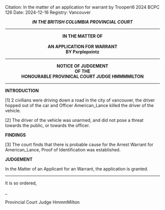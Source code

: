 Citation:       In the matter of an application for warrant by Trooperi6
                	2024 BCPC 126
	Date:		2024-12-16
	Registry:	Vancouver

<p align="center"><b><i> IN THE BRITISH COLUMBIA PROVINCIAL COURT </b></i>

---

<p align="center"><b>
				IN THE MATTER OF
<br><br>			AN APPLICATION FOR WARRANT 
<br>                            BY Pxrplepxintz
<br>				

---

<p align="center">		
				NOTICE OF JUDGEMENT
<br>				OF THE
<br>				HONOURABLE PROVINICAL COURT JUDGE HMMMMILTON

</b>
	
---

**INTRODUCTION**

[1] 2 civllians were driving down a road in the city of vancouver, the driver hopped out of the car and Officer American_Lance killed the driver of the vehicle.

[2] The driver of the vehicle was unarmed, and did not pose a threat towards the public, or towards the officer.


**FINDINGS**

[3] The court finds that there is probable cause for the Arrest Warrant for American_Lance, Proof of Identification was established.

**JUDGEMENT**

In the Matter of an Applicant for an Warrant, the application is granted.


---
It is so ordered,

_
	
Provincial Court Judge HmmmMilton
